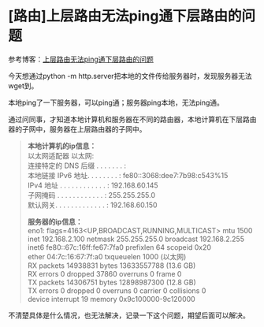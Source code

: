# [路由]上层路由无法ping通下层路由的问题

参考博客：[上层路由无法ping通下层路由的问题](https://blog.csdn.net/qq_31856061/article/details/122921280)

今天想通过python -m http.server把本地的文件传给服务器时，发现服务器无法wget到。

本地ping了一下服务器，可以ping通；服务器ping本地，无法ping通。

通过问同事，才知道本地计算机和服务器在不同的路由器，本地计算机在下层路由器的子网中，服务器在上层路由器的子网中。
> **本地计算机的ip信息：**  
> 以太网适配器 以太网:  
连接特定的 DNS 后缀 . . . . . . . :  
本地链接 IPv6 地址. . . . . . . . : fe80::3068:dee7:7b98:c543%15  
IPv4 地址 . . . . . . . . . . . . : 192.168.60.145  
子网掩码  . . . . . . . . . . . . : 255.255.255.0  
默认网关. . . . . . . . . . . . . : 192.168.60.150  
>   
> **服务器的ip信息：**  
> eno1: flags=4163<UP,BROADCAST,RUNNING,MULTICAST>  mtu 1500  
inet 192.168.2.100  netmask 255.255.255.0  broadcast 192.168.2.255  
inet6 fe80::67c:16ff:fe67:7fa0  prefixlen 64  scopeid 0x20<link>  
ether 04:7c:16:67:7f:a0  txqueuelen 1000  (以太网)  
RX packets 14938831  bytes 13633557788 (13.6 GB)  
RX errors 0  dropped 37860  overruns 0  frame 0  
TX packets 14306751  bytes 12898987300 (12.8 GB)  
TX errors 0  dropped 0 overruns 0  carrier 0  collisions 0  
device interrupt 19  memory 0x9c100000-9c120000  

不清楚具体是什么情况，也无法解决，记录一下这个问题，期望后面可以解决。
